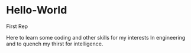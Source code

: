 # Hello-World
First Rep

Here to learn some coding and other skills for my interests 
In engineering and to quench my thirst for intelligence. 



